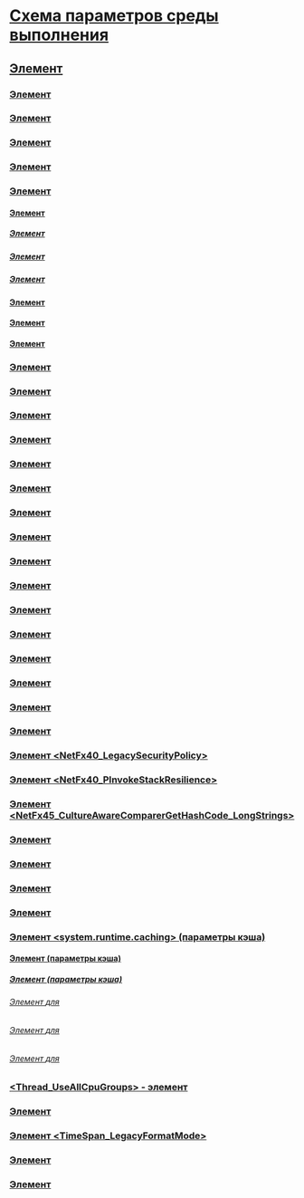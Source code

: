 # [Схема параметров среды выполнения](index.md)
## [Элемент <runtime>](runtime-element.md)
### [Элемент <alwaysFlowImpersonationPolicy>](alwaysflowimpersonationpolicy-element.md)
### [](TocOutOfQuery)
### [Элемент <appDomainManagerAssembly>](appdomainmanagerassembly-element.md)
### [Элемент <appDomainManagerType>](appdomainmanagertype-element.md)
### [Элемент <appDomainResourceMonitoring>](appdomainresourcemonitoring-element.md)
### [Элемент <assemblyBinding>](assemblybinding-element-for-runtime.md)
#### [Элемент <dependentAssembly>](dependentassembly-element.md)
##### [Элемент <assemblyIdentity>](assemblyidentity-element-for-runtime.md)
##### [Элемент <bindingRedirect>](bindingredirect-element.md)
##### [Элемент <codeBase>](codebase-element.md)
#### [Элемент <probing>](probing-element.md)
#### [Элемент <publisherPolicy>](publisherpolicy-element.md)
#### [Элемент <qualifyAssembly>](qualifyassembly-element.md)
### [Элемент <bypassTrustedAppStrongNames>](bypasstrustedappstrongnames-element.md)
### [Элемент <CompatSortNLSVersion>](compatsortnlsversion-element.md)
### [Элемент <developmentMode>](developmentmode-element.md)
### [Элемент <disableCachingBindingFailures>](disablecachingbindingfailures-element.md)
### [Элемент <disableCommitThreadStack>](disablecommitthreadstack-element.md)
### [Элемент <disableFusionUpdatesFromADManager>](disablefusionupdatesfromadmanager-element.md)
### [](TocOutOfQuery)
### [Элемент <enforceFIPSPolicy>](enforcefipspolicy-element.md)
### [Элемент <etwEnable>](etwenable-element.md)
### [Элемент <forcePerformanceCounterUniqueSharedMemoryReads>](forceperformancecounteruniquesharedmemoryreads-element.md)
### [Элемент <gcAllowVeryLargeObjects>](gcallowverylargeobjects-element.md)
### [Элемент <gcConcurrent>](gcconcurrent-element.md)
### [Элемент <GCCpuGroup>](gccpugroup-element.md)
### [Элемент <gcServer>](gcserver-element.md)
### [Элемент <generatePublisherEvidence>](generatepublisherevidence-element.md)
### [Элемент <legacyCorruptedStateExceptionsPolicy>](legacycorruptedstateexceptionspolicy-element.md)
### [Элемент <legacyImpersonationPolicy>](legacyimpersonationpolicy-element.md)
### [<loadFromRemoteSources>](loadfromremotesources-element.md)
### [Элемент <NetFx40_LegacySecurityPolicy>](netfx40-legacysecuritypolicy-element.md)
### [Элемент <NetFx40_PInvokeStackResilience>](netfx40-pinvokestackresilience-element.md)
### [Элемент <NetFx45_CultureAwareComparerGetHashCode_LongStrings>](netfx45-cultureawarecomparergethashcode-longstrings-element.md)
### [Элемент <PreferComInsteadOfManagedRemoting>](prefercominsteadofmanagedremoting-element.md)
### [Элемент <relativeBindForResources>](relativebindforresources-element.md)
### [Элемент <shadowCopyVerifyByTimestamp>](shadowcopyverifybytimestamp-element.md)
### [Элемент <supportPortability>](supportportability-element.md)
### [Элемент <system.runtime.caching> (параметры кэша)](system-runtime-caching-element-cache-settings.md)
#### [Элемент <MemoryCache> (параметры кэша)](memorycache-element-cache-settings.md)
##### [Элемент <namedCaches> (параметры кэша)](namedcaches-element-cache-settings.md)
###### [Элемент <add> для <namedCaches>](add-element-for-namedcaches.md)
###### [Элемент <clear> для <namedCaches>](clear-element-for-namedcaches.md)
###### [Элемент <remove> для <namedCaches>](remove-element-for-namedcaches.md)
### [<Thread_UseAllCpuGroups> - элемент](thread-useallcpugroups-element.md)
### [Элемент <ThrowUnobservedTaskExceptions>](throwunobservedtaskexceptions-element.md)
### [Элемент <TimeSpan_LegacyFormatMode>](timespan-legacyformatmode-element.md)
### [](TocOutOfQuery)
### [Элемент <UseRandomizedStringHashAlgorithm>](userandomizedstringhashalgorithm-element.md)
### [Элемент <UseSmallInternalThreadStacks>](usesmallinternalthreadstacks-element.md)
